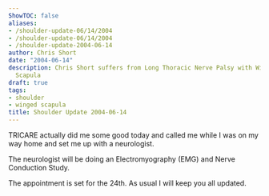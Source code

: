 ```yaml
---
ShowTOC: false
aliases:
- /shoulder-update-06/14/2004
- /shoulder-update-06/14/2004
- /shoulder-update-2004-06-14
author: Chris Short
date: "2004-06-14"
description: Chris Short suffers from Long Thoracic Nerve Palsy with Winging of the
  Scapula
draft: true
tags:
- shoulder
- winged scapula
title: Shoulder Update 2004-06-14
---
```


TRICARE actually did me some good today and called me while I was on my way home and set me up with a neurologist.

The neurologist will be doing an Electromyography (EMG) and Nerve Conduction Study.

The appointment is set for the 24th. As usual I will keep you all updated.